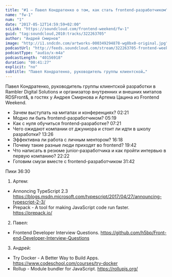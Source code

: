 ```yaml
---
title: "#1 – Павел Кондратенко о том, как стать frontend-разработчиком"
name: "fw-1"
num: "1"
date: "2017-05-12T14:59:59+02:00"
scLink: "https://soundcloud.com/frontend-weekend/fw-1"
guid: "tag:soundcloud,2010:tracks/322263705"
author: "Андрей Смирнов"
image: "http://i1.sndcdn.com/artworks-000349294878-wg8bx0-original.jpg"
podcastUrl: "http://feeds.soundcloud.com/stream/322263705-frontend-weekend-fw-1.m4a"
podcastType: "audio/x-m4a"
podcastLength: "40156918"
duration: "00:41:27"
explicit: "no"
subtitle: "Павел Кондратенко, руководитель группы клиентской…"
---
```

Павел Кондратенко, руководитель группы клиентской разработки в Rambler Digital Solutions и организатор внутренних и внешних митапов RDSFront&, в гостях у Андрея Смирнова и Артема Цацина из Frontend Weekend.

- Зачем выступать на митапах и конференциях? 02:21
- Модно ли быть frontend-разработчиком? 05:19
- Как с нуля обучиться frontend-разработке? 07:21
- Чего ожидают компании от джуниора и стоит ли идти в школу разработки? 13:26
- Эффективна ли работа с личным ментором? 16:18
- Почему такие разные люди приходят во frontend? 19:42
- Что написать в резюме junior-разработчика и как пройти интервью в первую компанию? 22:22
- Готовим смузи вместе с frontend-разработчиком 31:42

Пики 36:30
1) Артем:
- Annoncing TypeScript 2.3 https://blogs.msdn.microsoft.com/typescript/2017/04/27/announcing-typescript-2-3/
- Prepack - A tool for making JavaScript code run faster. https://prepack.io/
2) Павел:
- Frontend Developer Interview Questions. https://github.com/h5bp/Front-end-Developer-Interview-Questions
3) Андрей:
- Try Docker - A Better Way to Build Apps. https://www.codeschool.com/courses/try-docker
- Rollup - Module bundler for JavaScript. https://rollupjs.org/